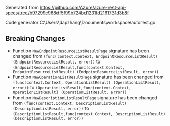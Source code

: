 
Generated from https://github.com/Azure/azure-rest-api-specs/tree/b97299c968df5f99b724bd1231fd2161731d3b8f

Code generator C:\Users\dapzhang\Documents\workspace\autorest.go

## Breaking Changes

- Function `NewEndpointResourceListResultPage` signature has been changed from `(func(context.Context, EndpointResourceListResult) (EndpointResourceListResult, error))` to `(EndpointResourceListResult,func(context.Context, EndpointResourceListResult) (EndpointResourceListResult, error))`
- Function `NewOperationListResultPage` signature has been changed from `(func(context.Context, OperationListResult) (OperationListResult, error))` to `(OperationListResult,func(context.Context, OperationListResult) (OperationListResult, error))`
- Function `NewDescriptionListResultPage` signature has been changed from `(func(context.Context, DescriptionListResult) (DescriptionListResult, error))` to `(DescriptionListResult,func(context.Context, DescriptionListResult) (DescriptionListResult, error))`


